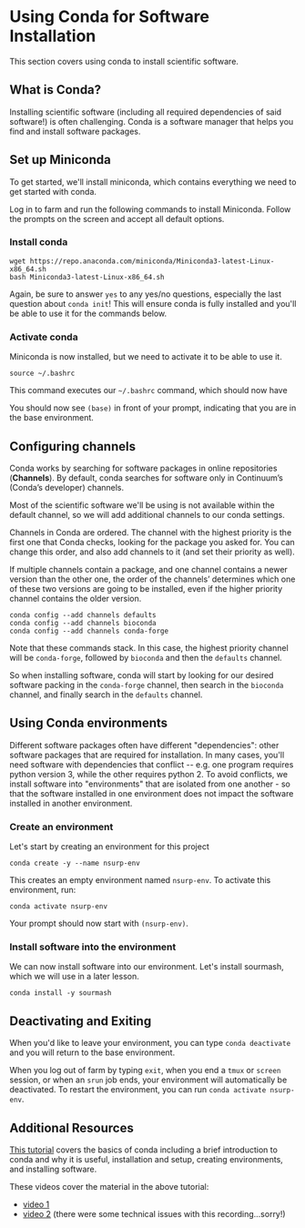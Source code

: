 # Using Conda for Software Installation

This section covers using conda to install scientific software.

## What is Conda?

Installing scientific software (including all required dependencies of said software!) is often challenging.
Conda is a software manager that helps you find and install software packages.


## Set up Miniconda

To get started, we'll install miniconda, which contains everything we need to get started with conda.

Log in to farm and run the following commands to install Miniconda. 
Follow the prompts on the screen and accept all default options.

### Install conda

```
wget https://repo.anaconda.com/miniconda/Miniconda3-latest-Linux-x86_64.sh
bash Miniconda3-latest-Linux-x86_64.sh
```

Again, be sure to answer `yes` to any yes/no questions, especially the last question about `conda init`!
This will ensure conda is fully installed and you'll be able to use it for the commands below.

### Activate conda

Miniconda is now installed, but we need to activate it to be able to use it.
```
source ~/.bashrc
```
This command executes our `~/.bashrc` command, which should now have

You should now see `(base)` in front of your prompt, indicating that you are in the base environment.

## Configuring channels

Conda works by searching for software packages in online repositories (**Channels**).
By default, conda searches for software only in Continuum’s (Conda’s developer) channels.

Most of the scientific software we'll be using is not available within the default channel, so we will add additional channels to our conda settings.

Channels in Conda are ordered. 
The channel with the highest priority is the first one that Conda checks, looking for the package you asked for. 
You can change this order, and also add channels to it (and set their priority as well).

If multiple channels contain a package, and one channel contains a newer version than the other one, the order of the channels’ determines which one of these two versions are going to be installed, even if the higher priority channel contains the older version.
```
conda config --add channels defaults
conda config --add channels bioconda
conda config --add channels conda-forge
```
Note that these commands stack. In this case, the highest priority channel will be `conda-forge`, followed by `bioconda` and then the `defaults` channel.

So when installing software, conda will start by looking for our desired software packing in the `conda-forge` channel, then search in the `bioconda` channel, and finally search in the `defaults` channel.


## Using Conda environments

Different software packages often have different "dependencies": other software packages that are required for installation.
In many cases, you'll need software with dependencies that conflict -- e.g. one program requires python version 3, while the other requires python 2.
To avoid conflicts, we install software into "environments" that are isolated from one another - so that the software installed in one environment does not impact the software installed in another environment.

### Create an environment
Let's start by creating an environment for this project

```
conda create -y --name nsurp-env
```

This creates an empty environment named `nsurp-env`.
To activate this environment, run:

```
conda activate nsurp-env
```

Your prompt should now start with `(nsurp-env)`.

### Install software into the environment

We can now install software into our environment. 
Let's install sourmash, which we will use in a later lesson. 

```
conda install -y sourmash
```

## Deactivating and Exiting

When you'd like to leave your environment, you can type `conda deactivate` and you will return to the base environment.

When you log out of farm by typing `exit`, when you end a `tmux` or `screen` session, or when an `srun` job ends, your environment will automatically be deactivated.
To restart the environment, you can run `conda activate nsurp-env`.

## Additional Resources

[This tutorial](https://angus.readthedocs.io/en/2019/conda_tutorial.html) covers the basics of conda including a brief introduction to conda and why it is useful, installation and setup, creating environments, and installing software. 

These videos cover the material in the above tutorial: 
+ [video 1](https://www.youtube.com/watch?v=Ef1QwhELuMs)
+ [video 2](https://www.youtube.com/watch?v=MOlYlvBBa9c) (there were some technical issues with this recording...sorry!)
